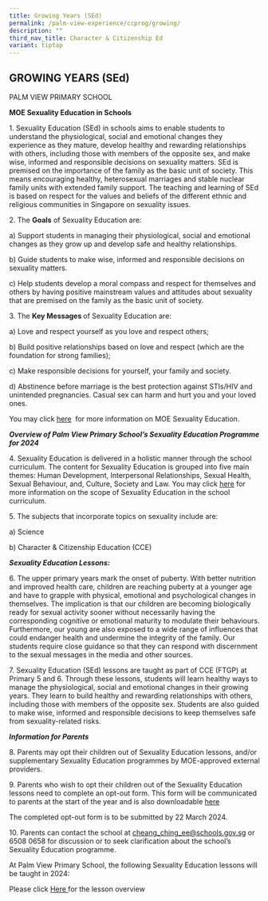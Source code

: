 ```yaml
---
title: Growing Years (SEd)
permalink: /palm-view-experience/ccprog/growing/
description: ""
third_nav_title: Character & Citizenship Ed
variant: tiptap
---
```

<h2>GROWING YEARS (SEd)</h2>
<p>PALM VIEW PRIMARY SCHOOL</p>
<p><strong>MOE Sexuality Education in Schools</strong>
</p>
<p>1. Sexuality Education (SEd) in schools aims to enable students to understand
the physiological, social and emotional changes they experience as they
mature, develop healthy and rewarding relationships with others, including
those with members of the opposite sex, and make wise, informed and responsible
decisions on sexuality matters. SEd is premised on the importance of the
family as the basic unit of society. This means encouraging healthy, heterosexual
marriages and stable nuclear family units with extended family support.
The teaching and learning of SEd is based on respect for the values and
beliefs of the different ethnic and religious communities in Singapore
on sexuality issues.</p>
<p>2. The <strong>Goals</strong> of Sexuality Education are:</p>
<p>a) Support students in managing their physiological, social and emotional
changes as they grow up and develop safe and healthy relationships.</p>
<p>b) Guide students to make wise, informed and responsible decisions on
sexuality matters.</p>
<p>c) Help students develop a moral compass and respect for themselves and
others by having positive mainstream values and attitudes about sexuality
that are premised on the family as the basic unit of society.</p>
<p>3. The <strong>Key Messages </strong>of Sexuality Education are:</p>
<p>a) Love and respect yourself as you love and respect others;</p>
<p>b) Build positive relationships based on love and respect (which are the
foundation for strong families);</p>
<p>c) Make responsible decisions for yourself, your family and society.</p>
<p>d) Abstinence before marriage is the best protection against STIs/HIV
and unintended pregnancies. Casual sex can harm and hurt you and your loved
ones.</p>
<p>You may click <a href="https://go.gov.sg/moe-sexuality-education" rel="noopener noreferrer nofollow" target="_blank">here</a> &nbsp;for
more information on MOE Sexuality Education.</p>
<p><strong><em>Overview of Palm View Primary School’s Sexuality Education Programme for 2024</em></strong>
</p>
<p>4. Sexuality Education is delivered in a holistic manner through the school
curriculum. The content for Sexuality Education is grouped into five main
themes: Human Development, Interpersonal Relationships, Sexual Health,
Sexual Behaviour, and, Culture, Society and Law. You may click <a href="https://go.gov.sg/moe-sexuality-education-scope" rel="noopener noreferrer nofollow" target="_blank">here</a> for
more information on the scope of Sexuality Education in the school curriculum.</p>
<p>5. The subjects that incorporate topics on sexuality include are:</p>
<p>a) Science</p>
<p>b) Character &amp; Citizenship Education (CCE)</p>
<p><strong><em>Sexuality Education Lessons:</em></strong>
</p>
<p>6. The upper primary years mark the onset of puberty. With better nutrition
and improved health care, children are reaching puberty at a younger age
and have to grapple with physical, emotional and psychological changes
in themselves. The implication is that our children are becoming biologically
ready for sexual activity sooner without necessarily having the corresponding
cognitive or emotional maturity to modulate their behaviours. Furthermore,
our young are also exposed to a wide range of influences that could endanger
health and undermine the integrity of the family. Our students require
close guidance so that they can respond with discernment to the sexual
messages in the media and other sources.</p>
<p>7. Sexuality Education (SEd) lessons are taught as part of CCE (FTGP)
at Primary 5 and 6. Through these lessons, students will learn healthy
ways to manage the physiological, social and emotional changes in their
growing years. They learn to build healthy and rewarding relationships
with others, including those with members of the opposite sex. Students
are also guided to make wise, informed and responsible decisions to keep
themselves safe from sexuality-related risks.</p>
<p><strong><em>Information for Parents</em></strong>
</p>
<p>8. Parents may opt their children out of Sexuality Education lessons,
and/or supplementary Sexuality Education programmes by MOE-approved external
providers.</p>
<p>9. Parents who wish to opt their children out of the Sexuality Education
lessons need to complete an opt-out form. This form will be communicated&nbsp;
to parents at the start of the year and is also downloadable <a href="https://form.gov.sg/65d016ac78eb2819346914c1" rel="noopener noreferrer nofollow" target="_blank">here</a>
</p>
<p>The completed opt-out form is to be submitted by 22 March 2024.</p>
<p>10. Parents can contact the school at <a href="mailto:cheang_ching_ee@schools.gov.sg" rel="noopener noreferrer nofollow" target="_blank">cheang_ching_ee@schools.gov.sg</a> or
6508 0658 for discussion or to seek clarification about the school’s Sexuality
Education programme.</p>
<p>At Palm View Primary School, the following Sexuality Education lessons
will be taught in 2024:</p>
<p>Please click <a href="/files/For Parents (2024)/PLVPS_2024_Info_on_CCE__FTGP__Growing_Years_Lesson_Overview.pdf" rel="noopener noreferrer nofollow" target="_blank">Here </a>for
the lesson overview</p>